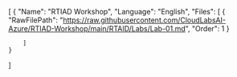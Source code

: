 [
    {
        "Name": "RTIAD Workshop",
        "Language": "English",
        "Files": [
            {
                "RawFilePath": "https://raw.githubusercontent.com/CloudLabsAI-Azure/RTIAD-Workshop/main/RTAID/Labs/Lab-01.md",
                "Order": 1
            }

        ]
    }
]
